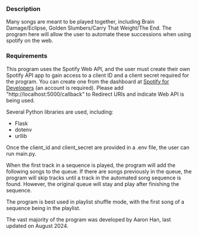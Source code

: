### Description
Many songs are meant to be played together, including Brain Damage/Eclipse, Golden Slumbers/Carry That Weight/The End.
The program here will allow the user to automate these successions when using spotify on the web.

### Requirements
This program uses the Spotify Web API, and the user must create their own Spotify API app to gain access to a client ID and a client secret required for the program.
You can create one from the dashboard at [Spotify for Developers](https://developer.spotify.com/dashboard) (an account is required). Please add "http://localhost:5000/callback" to Redirect URIs and indicate Web API is being used.

Several Python libraries are used, including:
 - Flask
 - dotenv
 - urllib
 
Once the client_id and client_secret are provided in a .env file, the user can run main.py.
    
When the first track in a sequence is played, the program will add the following songs to the queue.
If there are songs previously in the queue, the program will skip tracks until a track in the automated song sequence is found.
However, the original queue will stay and play after finishing the sequence.
    
The program is best used in playlist shuffle mode, with the first song of a sequence being in the playlist.

The vast majority of the program was developed by Aaron Han, last updated on August 2024. 
